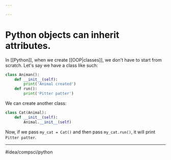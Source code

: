 ```yaml
---

---
```

# Python objects can inherit attributes. 
In [[Python]], when we create [[OOP|classes]], we don't have to start from scratch. Let's say we have a class like such:

```python
class Animan():
	def __init__(self):
		print('Animal created')
	def run():
		print('Pitter patter')
```

We can create another class:

```python
class Cat(Animal):
	def __init__(self):
		Animal.__init__(self)
```

Now, if we pass `my_cat = Cat()` and then pass `my_cat.run()`, it will print  `Pitter patter`.  

---
#idea/compsci/python 